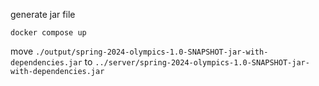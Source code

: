 generate jar file

```
docker compose up
```

move `./output/spring-2024-olympics-1.0-SNAPSHOT-jar-with-dependencies.jar` 
to `../server/spring-2024-olympics-1.0-SNAPSHOT-jar-with-dependencies.jar`
